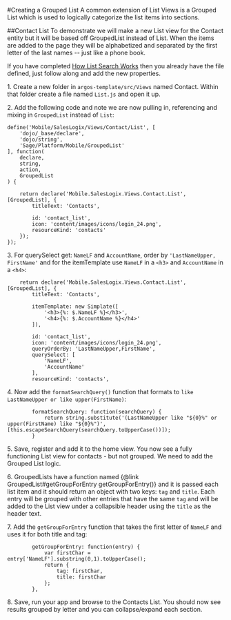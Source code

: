 #Creating a Grouped List
A common extension of List Views is a Grouped List which is used to logically categorize the list items into sections.

##Contact List
To demonstrate we will make a new List view for the Contact entity but it will be based off GroupedList instead of List. When the items are added to the page they will be alphabetized and separated by the first letter of the last names -- just like a phone book.

If you have completed [How List Search Works](#!/guide/v2_beyond_the_guide_list_search) then you already have the file defined, just follow along and add the new properties.

1\. Create a new folder in `argos-template/src/Views` named Contact. Within that folder create a file named `List.js` and open it up.

2\. Add the following code and note we are now pulling in, referencing and mixing in `GroupedList` instead of `List`:

    define('Mobile/SalesLogix/Views/Contact/List', [
        'dojo/_base/declare',
        'dojo/string',
        'Sage/Platform/Mobile/GroupedList'
    ], function(
        declare,
        string,
        action,
        GroupedList
    ) {

        return declare('Mobile.SalesLogix.Views.Contact.List', [GroupedList], {
            titleText: 'Contacts',

            id: 'contact_list',
            icon: 'content/images/icons/login_24.png',
            resourceKind: 'contacts'
        });
    });

3\. For querySelect get: `NameLF` and `AccountName`, order by `'LastNameUpper, FirstName'` and for the itemTemplate use `NameLF` in a `<h3>` and `AccountName` in a `<h4>`:

        return declare('Mobile.SalesLogix.Views.Contact.List', [GroupedList], {
            titleText: 'Contacts',

            itemTemplate: new Simplate([
                '<h3>{%: $.NameLF %}</h3>',
                '<h4>{%: $.AccountName %}</h4>'
            ]),

            id: 'contact_list',
            icon: 'content/images/icons/login_24.png',
            queryOrderBy: 'LastNameUpper,FirstName',
            querySelect: [
                'NameLF',
                'AccountName'
            ],
            resourceKind: 'contacts',

4\. Now add the `formatSearchQuery()` function that formats to `like LastNameUpper or like upper(FirstName)`:

            formatSearchQuery: function(searchQuery) {
                return string.substitute('(LastNameUpper like "${0}%" or upper(FirstName) like "${0}%")', [this.escapeSearchQuery(searchQuery.toUpperCase())]);
            }

5\. Save, register and add it to the home view. You now see a fully functioning List view for contacts - but not grouped. We need to add the Grouped List logic.

6\. GroupedLists have a function named {@link GroupedList#getGroupForEntry getGroupForEntry()} and it is passed each list item and it should return an object with two keys: `tag` and `title`. Each entry will be grouped with other entries that have the same `tag` and will be added to the List view under a collapsible header using the `title` as the header text.

7\. Add the `getGroupForEntry` function that takes the first letter of `NameLF` and uses it for both title and tag:

            getGroupForEntry: function(entry) {
                var firstChar = entry['NameLF'].substring(0,1).toUpperCase();
                return {
                    tag: firstChar,
                    title: firstChar
                };
            },

8\. Save, run your app and browse to the Contacts List. You should now see results grouped by letter and you can collapse/expand each section.
